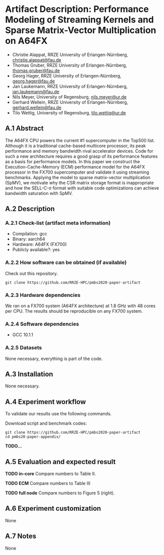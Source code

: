 # Artifact Description: Performance Modeling of Streaming Kernels and Sparse Matrix-Vector Multiplication on A64FX

* Christie Alappat, RRZE University of Erlangen-Nürnberg, christie.alappat@fau.de
* Thomas Gruber, RRZE University of Erlangen-Nürnberg, thomas.gruber@fau.de
* Georg Hager, RRZE University of Erlangen-Nürnberg, georg.hager@fau.de
* Jan Laukemann, RRZE University of Erlangen-Nürnberg, jan.laukemann@fau.de
* Nils Meyer, University of Regensburg, nils.meyer@ur.de
* Gerhard Wellein, RRZE University of Erlangen-Nürnberg, gerhard.wellein@fau.de
* Tilo Wettig, University of Regensburg, tilo.wettig@ur.de

## A.1 Abstract
The A64FX CPU powers the current #1 supercomputer in the Top500 list.
Although it is a traditional cache-based multicore processor, its peak performance and 
memory bandwidth rival accelerator devices.
Code for such a new architecture requires a good grasp of its performance features as
a basis for performance models.
In this paper we construct the Execution-Cache-Memory (ECM) performance model for the
A64FX processor in the FX700 supercomputer and validate it using streaming benchmarks.
Applying the model to sparse matrix-vector multiplication (SpMV), we motivate why the
CSR matrix storage format is inappropriate and how the SELL-C-σ format with suitable
code optimizations can achieve bandwidth saturation with SpMV.


## A.2 Description
### A.2.1 Check-list (artifact meta information)
- Compilation: gcc
- Binary: aarch64
- Hardware: A64FX (FX700)
- Publicly available?: yes

### A.2.2 How software can be obtained (if available)
Check out this repository.
```
git clone https://github.com/RRZE-HPC/pmbs2020-paper-artifact
```

### A.2.3 Hardware dependencies
We ran on a FX700 system (A64FX architecture) at 1.8 GHz with 48 cores per CPU.
The results should be reproducible on any FX700 system.

### A.2.4 Software dependencies
* GCC 10.1.1

### A.2.5 Datasets
None necessary, everything is part of the code.


## A.3 Installation
None necessary.


## A.4 Experiment workflow
To validate our results use the following commands.

Download script and benchmark codes:
```
git clone https://github.com/RRZE-HPC/pmbs2020-paper-artifact
cd pmbs20-paper-appendix/
```

**TODO...**


## A.5 Evaluation and expected result
**TODO in-core**
Compare numbers to Table II.

**TODO ECM**
Compare numbers to Table III

**TODO full node**
Compare numbers to Figure 5 (right).


## A.6 Experiment customization
None


## A.7 Notes
None

